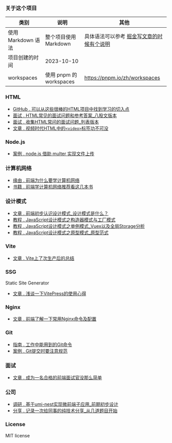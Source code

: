 ### 关于这个项目

| 类别               | 说明                    | 其他                                                                                               |
| ------------------ | ----------------------- | -------------------------------------------------------------------------------------------------- |
| 使用 Markdown 语法 | 整个项目使用 Markdown   | 具体语法可以参考 [掘金写文章的时候有个说明](https://juejin.cn/book/6844733795329900551/section/6844733795376037895#heading-17) |
| 项目创建的时间     | 2023-10-10              |                                                                                                    |
| workspaces         | 使用 pnpm 的 workspaces | https://pnpm.io/zh/workspaces                                                                      |

### HTML
- [GitHub .  可以从这些很棒的HTML项目中找到学习的切入点](https://github.com/yayxs/blog/issues/8)
- [面试 .  HTML常见的面试问题和参考答案_八股文版本](https://github.com/yayxs/blog/issues/9)
- [面试 .  收集HTML常问的面试问题_列表版本](https://github.com/yayxs/blog/issues/10)
- [文章 .  视频时代HTML中的`<video>`标签功不可没](https://github.com/yayxs/blog/issues/3)

### Node.js
- [案例 .  node.js 借助 multer 实现文件上传](https://github.com/yayxs/blog/issues/11)

### 计算机网络

- [缘由 .  前端为什么要学计算机网络](https://github.com/yayxs/blog/issues/1)
- [书籍 .  前端学计算机网络推荐看这几本书](https://github.com/yayxs/blog/issues/2)

### 设计模式
- [文章 .  前端初步认识设计模式_设计模式是什么？](https://github.com/yayxs/blog/issues/16)
- [教程 .  JavaScript设计模式之构造器模式与工厂模式](https://github.com/yayxs/blog/issues/17)
- [教程 .  JavaScript设计模式之单例模式_Vuex以及全局Storage分析](https://github.com/yayxs/blog/issues/18)
- [教程 .  JavaScript设计模式之原型模式_原型范式](https://github.com/yayxs/blog/issues/19)


### Vite
- [文章 .  Vite上了次生产后的总结](https://github.com/yayxs/blog/issues/5)

### SSG
Static Site Generator
- [文章 .  浅谈一下VitePress的使用心得](https://github.com/yayxs/blog/issues/7)

### Nginx
- [文章 .  前端了解一下常用Nginx命令及配置](https://github.com/yayxs/blog/issues/4)

### Git
- [指南 .  工作中能用到的Git命令](https://github.com/yayxs/blog/issues/12)
- [案例 .  Git提交时要注意规范](https://github.com/yayxs/blog/issues/13)

### 面试

- [文章 .  成为一名合格的前端面试官没那么简单](https://github.com/yayxs/blog/issues/6)

### 公司

- [调研 .  基于umi-nest实现微前端子应用_前期初步设计](https://github.com/yayxs/blog/issues/14)
- [分享 .  记录一次给同事的纯技术分享_从几道题目开始](https://github.com/yayxs/blog/issues/15)
### License

MIT license

